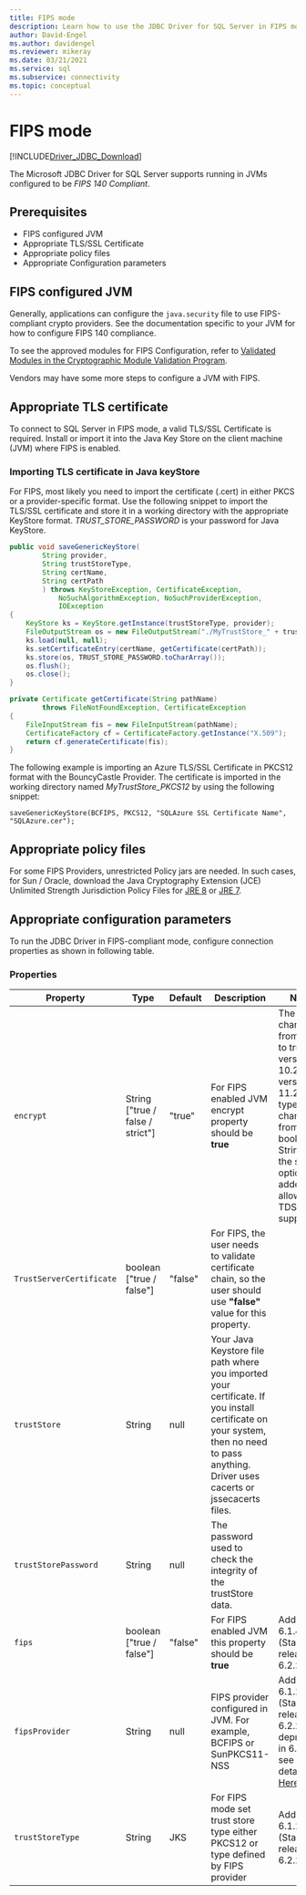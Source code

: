 ```yaml
---
title: FIPS mode
description: Learn how to use the JDBC Driver for SQL Server in FIPS mode to keep your application FIPS 140 compliant.
author: David-Engel
ms.author: davidengel
ms.reviewer: mikeray
ms.date: 03/21/2021
ms.service: sql
ms.subservice: connectivity
ms.topic: conceptual
---
```

# FIPS mode

[!INCLUDE[Driver_JDBC_Download](../../includes/driver_jdbc_download.md)]

The Microsoft JDBC Driver for SQL Server supports running in JVMs configured to be *FIPS 140 Compliant*.

## Prerequisites

- FIPS configured JVM
- Appropriate TLS/SSL Certificate
- Appropriate policy files
- Appropriate Configuration parameters

## FIPS configured JVM

Generally, applications can configure the `java.security` file to use FIPS-compliant crypto providers. See the documentation specific to your JVM for how to configure FIPS 140 compliance.

To see the approved modules for FIPS Configuration, refer to [Validated Modules in the Cryptographic Module Validation Program](https://csrc.nist.gov/Projects/cryptographic-module-validation-program/Validated-Modules).

Vendors may have some more steps to configure a JVM with FIPS.

## Appropriate TLS certificate

To connect to SQL Server in FIPS mode, a valid TLS/SSL Certificate is required. Install or import it into the Java Key Store on the client machine (JVM) where FIPS is enabled.

### Importing TLS certificate in Java keyStore

For FIPS, most likely you need to import the certificate (.cert) in either PKCS or a provider-specific format.
Use the following snippet to import the TLS/SSL certificate and store it in a working directory with the appropriate KeyStore format. _TRUST\_STORE\_PASSWORD_ is your password for Java KeyStore.

```java
public void saveGenericKeyStore(
        String provider,
        String trustStoreType,
        String certName,
        String certPath
        ) throws KeyStoreException, CertificateException,
            NoSuchAlgorithmException, NoSuchProviderException,
            IOException
{
    KeyStore ks = KeyStore.getInstance(trustStoreType, provider);
    FileOutputStream os = new FileOutputStream("./MyTrustStore_" + trustStoreType);
    ks.load(null, null);
    ks.setCertificateEntry(certName, getCertificate(certPath));
    ks.store(os, TRUST_STORE_PASSWORD.toCharArray());
    os.flush();
    os.close();
}

private Certificate getCertificate(String pathName)
        throws FileNotFoundException, CertificateException
{
    FileInputStream fis = new FileInputStream(pathName);
    CertificateFactory cf = CertificateFactory.getInstance("X.509");
    return cf.generateCertificate(fis);
}
```

The following example is importing an Azure TLS/SSL Certificate in PKCS12 format with the BouncyCastle Provider. The certificate is imported in the working directory named _MyTrustStore\_PKCS12_ by using the following snippet:

`saveGenericKeyStore(BCFIPS, PKCS12, "SQLAzure SSL Certificate Name", "SQLAzure.cer");`

## Appropriate policy files

For some FIPS Providers, unrestricted Policy jars are needed. In such cases, for Sun / Oracle, download the Java Cryptography Extension (JCE) Unlimited Strength Jurisdiction Policy Files for [JRE 8](https://www.oracle.com/technetwork/java/javase/downloads/jce8-download-2133166.html) or [JRE 7](https://www.oracle.com/technetwork/java/javase/downloads/jce-7-download-432124.html).

## Appropriate configuration parameters

To run the JDBC Driver in FIPS-compliant mode, configure connection properties as shown in following table.

### Properties

|Property|Type|Default|Description|Notes|
|---|---|---|---|---|
|`encrypt`|String ["true / false / strict"]|"true"|For FIPS enabled JVM encrypt property should be **true**|The default changed from false to true in version 10.2. In version 11.2.0, the type changed from boolean to String and the strict option was added to allow for TDS 8.0 support.|
|`TrustServerCertificate`|boolean ["true / false"]|"false"|For FIPS, the user needs to validate certificate chain, so the user should use **"false"** value for this property. ||
|`trustStore`|String|null|Your Java Keystore file path where you imported your certificate. If you install certificate on your system, then no need to pass anything. Driver uses cacerts or jssecacerts files.||
|`trustStorePassword`|String|null|The password used to check the integrity of the trustStore data.||
|`fips`|boolean ["true / false"]|"false"|For FIPS enabled JVM this property should be **true**|Added in 6.1.4 (Stable release 6.2.2)|
|`fipsProvider`|String|null|FIPS provider configured in JVM. For example, BCFIPS or SunPKCS11-NSS |Added in 6.1.2 (Stable release 6.2.2), deprecated in 6.4.0 - see the details [Here](https://github.com/Microsoft/mssql-jdbc/pull/460).|
|`trustStoreType`|String|JKS|For FIPS mode set trust store type either PKCS12 or type defined by FIPS provider |Added in 6.1.2 (Stable release 6.2.2)|

